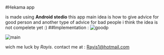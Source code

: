 #Hekama app


is made using **Android stedio**
this app main idea is how to give advice for good person 
and another type of advice for bad people i think the idea is not 
compelete yet :)
##Implementation  :
![goodp](https://cloud.githubusercontent.com/assets/12293949/20040206/4061b47c-a464-11e6-836d-d83a49ac9f3e.PNG)

![main](https://cloud.githubusercontent.com/assets/12293949/20040207/40663948-a464-11e6-9c99-a7b58506f91a.PNG)

wich me luck
by _Rayis_.
contact me at  : Rayis1@hotmail.com 
